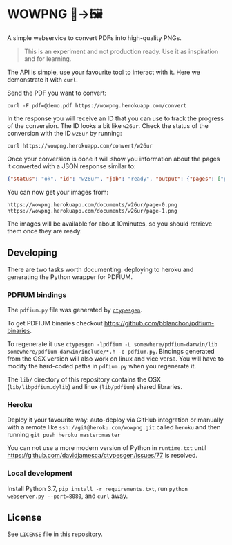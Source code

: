 # WOWPNG 📄→🖼

A simple webservice to convert PDFs into high-quality PNGs.

> This is an experiment and not production ready. Use it as inspiration and for learning.

The API is simple, use your favourite tool to interact with it.
Here we demonstrate it with `curl`.

Send the PDF you want to convert:
```
curl -F pdf=@demo.pdf https://wowpng.herokuapp.com/convert
```
In the response you will receive an ID that you can use
to track the progress of the conversion. The ID looks
a bit like `w26ur`. Check the status of the conversion
with the ID `w26ur` by running:
```
curl https://wowpng.herokuapp.com/convert/w26ur
```
Once your conversion is done it will show you
information about the pages it converted with a
JSON response similar to:
```json
{"status": "ok", "id": "w26ur", "job": "ready", "output": {"pages": ["page-0.png", "page-1.png"]}}
```

You can now get your images from:
```
https://wowpng.herokuapp.com/documents/w26ur/page-0.png
https://wowpng.herokuapp.com/documents/w26ur/page-1.png
```

The images will be available for about 10minutes, so you should
retrieve them once they are ready.


## Developing

There are two tasks worth documenting: deploying to heroku and generating the
Python wrapper for PDFIUM.


### PDFIUM bindings

The `pdfium.py` file was generated by [`ctypesgen`](https://github.com/davidjamesca/ctypesgen).

To get PDFIUM binaries checkout https://github.com/bblanchon/pdfium-binaries.

To regenerate it use `ctypesgen -lpdfium -L somewhere/pdfium-darwin/lib somewhere/pdfium-darwin/include/*.h -o pdfium.py`. Bindings generated from the OSX version will also work on linux
and vice versa. You will have to modify the hard-coded paths in `pdfium.py`
when you regenerate it.

The `lib/` directory of this repository contains the OSX (`lib/libpdfium.dylib`)
and linux (`lib/pdfium`) shared libraries.


### Heroku

Deploy it your favourite way: auto-deploy via GitHub integration or manually
with a remote like `ssh://git@heroku.com/wowpng.git` called `heroku` and then
running `git push heroku master:master`

You can not use a more modern version of Python in `runtime.txt` until
https://github.com/davidjamesca/ctypesgen/issues/77 is resolved.


### Local development

Install Python 3.7, `pip install -r requirements.txt`, run
`python webserver.py --port=8080`, and `curl` away.


## License

See ``LICENSE`` file in this repository.
